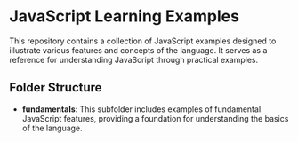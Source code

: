 # JavaScript Learning Examples

This repository contains a collection of JavaScript examples designed to illustrate various features and concepts of the language. It serves as a reference for understanding JavaScript through practical examples.

## Folder Structure

- **fundamentals**: This subfolder includes examples of fundamental JavaScript features, providing a foundation for understanding the basics of the language.
